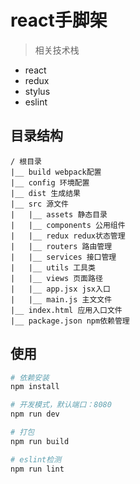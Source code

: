 # react手脚架

> 相关技术栈

- react
- redux
- stylus
- eslint

## 目录结构

    / 根目录
    |__ build webpack配置
    |__ config 环境配置
    |__ dist 生成结果
    |__ src 源文件
    |   |__ assets 静态目录
    |   |__ components 公用组件
    |   |__ redux redux状态管理
    |   |__ routers 路由管理
    |   |__ services 接口管理
    |   |__ utils 工具类
    |   |__ views 页面路径
    |   |__ app.jsx jsx入口
    |   |__ main.js 主文文件
    |__ index.html 应用入口文件
    |__ package.json npm依赖管理

## 使用

```bash
# 依赖安装
npm install

# 开发模式，默认端口：8080
npm run dev

# 打包
npm run build

# eslint检测
npm run lint
```
